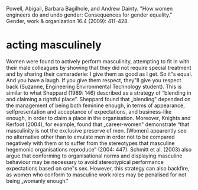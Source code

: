Powell, Abigail, Barbara Bagilhole, and Andrew Dainty. "How women engineers do and undo gender: Consequences for gender equality." Gender, work & organization 16.4 (2009): 411-428.
# acting masculinely

Women were found to actively perform masculinity, attempting to fit in with their male
colleagues by showing that they did not require special treatment and by sharing
their camaraderie:
I give them as good as I get. So it‟s equal. And you have a laugh. If you give
them respect, they‟ll give you respect back (Suzanne, Engineering
Environmental Technology student).
This is similar to what Sheppard (1989: 146) described as a strategy of “blending in
and claiming a rightful place”. Sheppard found that „blending‟ depended on the
management of being both feminine enough, in terms of appearance, selfpresentation and acceptance of expectations, and business-like enough, in order to
claim a place in the organisation. Moreover, Knights and Kerfoot (2004), for
example, found that „career-women‟ demonstrate “that masculinity is not the
exclusive preserve of men. [Women] apparently see no alternative other than to
emulate men in order not to be compared negatively with them or to suffer from the
stereotypes that masculine hegemonic organisations reproduce” (2004: 447).
Schmitt et al. (2003) also argue that conforming to organisational norms and
displaying masculine behaviour may be necessary to avoid stereotypical
performance expectations based on one‟s sex. However, this strategy can also
backfire, as women who conform to masculine work roles may be penalised for not
being „womanly enough.‟ 